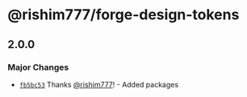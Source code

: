 # @rishim777/forge-design-tokens

## 2.0.0

### Major Changes

- [`fb5bc53`](https://github.com/rishim777/RMS-FORGE/commit/fb5bc53f82ea63888d497db5153e4eb0ffe6006f)
  Thanks [@rishim777](https://github.com/rishim777)! - Added packages
